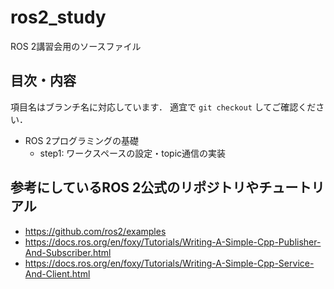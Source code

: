 # ros2_study
ROS 2講習会用のソースファイル

## 目次・内容

項目名はブランチ名に対応しています． 適宜で `git checkout` してご確認ください．

- ROS 2プログラミングの基礎
  - step1: ワークスペースの設定・topic通信の実装

## 参考にしているROS 2公式のリポジトリやチュートリアル

- https://github.com/ros2/examples
- https://docs.ros.org/en/foxy/Tutorials/Writing-A-Simple-Cpp-Publisher-And-Subscriber.html
- https://docs.ros.org/en/foxy/Tutorials/Writing-A-Simple-Cpp-Service-And-Client.html
